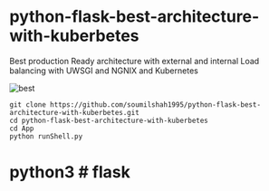 # python-flask-best-architecture-with-kuberbetes
Best production Ready architecture with external and internal Load balancing with UWSGI and NGNIX and Kubernetes 

![best](https://user-images.githubusercontent.com/39345855/103150765-183e8c80-4745-11eb-9105-301d4a7ad0d9.png)

```python3
git clone https://github.com/soumilshah1995/python-flask-best-architecture-with-kuberbetes.git
cd python-flask-best-architecture-with-kuberbetes
cd App
python runShell.py

```



# python3  # flask
